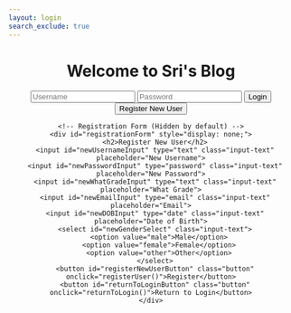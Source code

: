 ```yaml
---
layout: login
search_exclude: true
---
```


<html lang="en">
<head>
  <meta charset="UTF-8">
  <meta name="viewport" content="width=device-width, initial-scale=1.0">
  <link rel="stylesheet" type="text/css" href="your_stylesheet.css">
  <title>Login Page</title>
</head>
<body>
  <div class="container" style="text-align: center;">
    <h1>Welcome to Sri's Blog</h1>
    <input id="usernameInput" type="text" class="input-text" placeholder="Username">
    <input id="passwordInput" type="password" class="input-text" placeholder="Password">
    <button id="loginButton" class="button" onclick="loginUser()">Login</button>
    <button id="registerButton" class="button register-button" onclick="showRegistrationForm()">Register New User</button>

    <!-- Registration Form (Hidden by default) -->
    <div id="registrationForm" style="display: none;">
      <h2>Register New User</h2>
      <input id="newUsernameInput" type="text" class="input-text" placeholder="New Username">
      <input id="newPasswordInput" type="password" class="input-text" placeholder="New Password">
      <input id="newWhatGradeInput" type="text" class="input-text" placeholder="What Grade">
      <input id="newEmailInput" type="email" class="input-text" placeholder="Email">
      <input id="newDOBInput" type="date" class="input-text" placeholder="Date of Birth">
      <select id="newGenderSelect" class="input-text">
        <option value="male">Male</option>
        <option value="female">Female</option>
        <option value="other">Other</option>
      </select>
      <button id="registerNewUserButton" class="button" onclick="registerUser()">Register</button>
      <button id="returnToLoginButton" class="button" onclick="returnToLogin()">Return to Login</button>
    </div>
  </div>

  <script>
    function showRegistrationForm() {
      // Hide login fields
      document.getElementById("usernameInput").style.display = "none";
      document.getElementById("passwordInput").style.display = "none";
      document.getElementById("loginButton").style.display = "none";
      document.getElementById("registerButton").style.display = "none";

      // Show registration fields
      document.getElementById("registrationForm").style.display = "block";
    }

    function registerUser() {
      const newUsername = document.getElementById("newUsernameInput").value;
      const newPassword = document.getElementById("newPasswordInput").value;
      const newWhatGrade = document.getElementById("newWhatGradeInput").value;
      const newEmail = document.getElementById("newEmailInput").value;
      const newDOB = document.getElementById("newDOBInput").value;
      const newGender = document.getElementById("newGenderSelect").value;

      // Make a POST request to register a new user
      fetch('http://127.0.0.1:5000/users', {
        method: 'POST',
        headers: {
          'Content-Type': 'application/json',
        },
        body: JSON.stringify({
          username: newUsername,
          password: newPassword,
          what_grade: newWhatGrade,
          email: newEmail,
          date_of_birth: newDOB,
          gender: newGender,
        }),
      })
      .then(response => response.json())
      .then(data => {
        console.log('User registration successful:', data);
        alert('Registration successful!');
        // Optionally, you can show a success message or redirect the user
        showLoginFields();
      })
      .catch(error => {
        console.error('Error registering user:', error);
        alert('Registration failed. Please try again.');
        // Handle error, show error message, etc.
      });
    }

    function showLoginFields() {
      // Show login fields
      document.getElementById("usernameInput").style.display = "block";
      document.getElementById("passwordInput").style.display = "block";
      document.getElementById("loginButton").style.display = "block";
      document.getElementById("registerButton").style.display = "block";

      // Hide registration fields
      document.getElementById("registrationForm").style.display = "none";
    }

    function returnToLogin() {
      showLoginFields();
    }

    function loginUser() {
      const username = document.getElementById("usernameInput").value;
      const password = document.getElementById("passwordInput").value;

      // Make a POST request to check login credentials
      fetch('http://127.0.0.1:5000/login', {
        method: 'POST',
        headers: {
          'Content-Type': 'application/json',
        },
        body: JSON.stringify({
          username: username,
          password: password,
        }),
      })
      .then(response => {
        if (response.ok) {
          console.log('Login successful');
          alert('Login successful');
          
          // Redirect the user to another link after successful login
          window.location.href = 'https://srivaidyas.github.io/student2.0/AD_compsci.html';
        } else {
          console.log('Login failed');
          alert('Login failed, please check your credentials');
        }
      })
      .catch(error => {
        console.error('Error:', error);
      });
    }
  </script>
</body>
</html>

